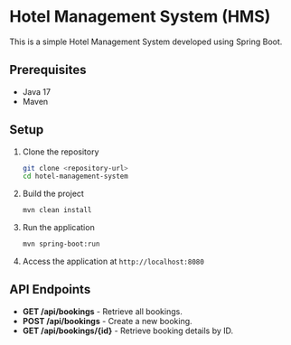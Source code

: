 # Hotel Management System (HMS)

This is a simple Hotel Management System developed using Spring Boot.

## Prerequisites
- Java 17
- Maven

## Setup

1. Clone the repository
   ```bash
   git clone <repository-url>
   cd hotel-management-system
   ```

2. Build the project
   ```bash
   mvn clean install
   ```

3. Run the application
   ```bash
   mvn spring-boot:run
   ```

4. Access the application at `http://localhost:8080`

## API Endpoints
- **GET /api/bookings** - Retrieve all bookings.
- **POST /api/bookings** - Create a new booking.
- **GET /api/bookings/{id}** - Retrieve booking details by ID.